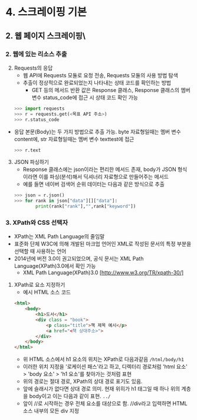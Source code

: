 # 4. 스크레이핑 기본
## 2. 웹 페이지 스크레이핑\
### 2.  웹에 있는 리소스 추출
2. Requests의 응답
   - 웹 API에 Requests 모듈로 요청 전송, Requests 모듈의 사용 방법 탐색
   - 추출이 정상적으로 완료되었는지 나타내는 상태 코드를 확인하는 방법
     - GET 등의 메서드 반환 값은 Response 클래스, Response 클래스의 멤버 변수 status_code에 접근 시 상태 코드 확인 가능
    ```python
    >>> import requests
    >>> r = requests.get(<목표 API 주소>)
    >>> r.status_code
    ```
  - 응답 본문(Body)는 두 가지 방법으로 추출 가능. byte 자료형일때는 멤버 변수 content에, str 자료형일때는 멤버 변수 texttest에 접근
    ```python
    >>> r.text
    ```
3. JSON 파싱하기
   - Response 클래스에는 json이라는 편리한 메서드 존재, body가 JSON 형식이라면 이를 파싱(분석)해서 딕셔너리 자료형으로 만들어주는 메서드
   - 예를 들면 네이버 검색어 순위 데이터는 다음과 같은 방식으로 추출
    ```python
    >>> json = r.json()
    >>> for rank in json["data"][]["data"]:
            print(rank["rank"],"",rank["keyword"])
    ```
### 3. XPath와 CSS 선택자
- XPath는 XML Path Language의 줄임말
- 표준화 단체 W3C에 의해 개발된 마크업 언어인 XML로 작성된 문서의 특정 부분을 선택할 때 사용하는 언어
- 2014년에 버전 3.0이 권고되었으며, 공식 문서는 XML Path Language(XPath)3.0에서 확인 가능
  - XML Path Language(XPath)3.0 [http://www.w3.org/TR/xpath-30/]
1. XPath로 요소 지정하기
   - 예시 HTML 소스 코드
    ```HTML
    <html>
        <body>
            <h1>도서</h1>
            <div class = "book">
                <p class="title">책 제목 예시</p>
                <a href="<책 상대주소>">
            </div>
        </body>
    </html>
    ```
   - 위 HTML 소스에서 h1 요소의 위치는 XPath로 다음과같음
    `/html/body/h1`
    - 이러한 위치 지정을 '로케이션 패스'라고 하고, 디렉터리 경로처럼 'html 요소' > 'body 요소' > 'h1 요소'를 찾아가는 것처럼 표현
    - 위의 경로는 절대 경로, XPath의 상대 경로 표기도 있음.
    - 앞에 슬래시가 없다면 상대 경로 의미. 현재 위히가 h1 태그일 때 하나 위의 계층을 body이고 이는 다음과 같이 표현.
    `../`
    - 앞이 //로 시작하는 경우 전체 요소를 대상으로 함. //div라고 입력하면 HTML 소스 내부의 모든 div 지정